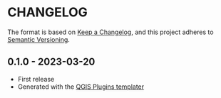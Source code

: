 # CHANGELOG

The format is based on [Keep a Changelog](https://keepachangelog.com/), and this project adheres to [Semantic Versioning](https://semver.org/).

<!--

Unreleased

## version_tag - YYYY-DD-mm

### Added

### Changed

### Removed

-->

## 0.1.0 - 2023-03-20

- First release
- Generated with the [QGIS Plugins templater](https://oslandia.gitlab.io/qgis/template-qgis-plugin/)
